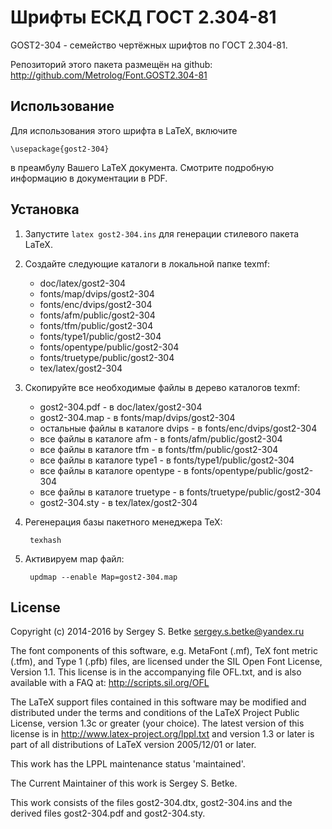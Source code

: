 ﻿Шрифты ЕСКД ГОСТ 2.304-81
=========================

GOST2-304 - семейство чертёжных шрифтов по ГОСТ 2.304-81.

Репозиторий этого пакета размещён на github:
http://github.com/Metrolog/Font.GOST2.304-81

Использование
-------------

Для использования этого шрифта в LaTeX, включите

    \usepackage{gost2-304}

в преамбулу Вашего LaTeX документа. Смотрите подробную информацию
в документации в PDF.

Установка
---------

1. Запустите `latex gost2-304.ins` для генерации стилевого пакета LaTeX.

2. Создайте следующие каталоги в локальной папке texmf:

   - doc/latex/gost2-304
   - fonts/map/dvips/gost2-304
   - fonts/enc/dvips/gost2-304
   - fonts/afm/public/gost2-304
   - fonts/tfm/public/gost2-304
   - fonts/type1/public/gost2-304
   - fonts/opentype/public/gost2-304
   - fonts/truetype/public/gost2-304
   - tex/latex/gost2-304

3. Скопируйте все необходимые файлы в дерево каталогов texmf:

   - gost2-304.pdf - в doc/latex/gost2-304
   - gost2-304.map - в fonts/map/dvips/gost2-304
   - остальные файлы в каталоге dvips - в fonts/enc/dvips/gost2-304
   - все файлы в каталоге afm - в fonts/afm/public/gost2-304
   - все файлы в каталоге tfm - в fonts/tfm/public/gost2-304
   - все файлы в каталоге type1 - в fonts/type1/public/gost2-304
   - все файлы в каталоге opentype - в fonts/opentype/public/gost2-304
   - все файлы в каталоге truetype - в fonts/truetype/public/gost2-304
   - gost2-304.sty - в tex/latex/gost2-304

4. Регенерация базы пакетного менеджера TeX:

        texhash

5. Активируем map файл:

        updmap --enable Map=gost2-304.map

License
-------

Copyright (c) 2014-2016 by Sergey S. Betke <sergey.s.betke@yandex.ru>

The font components of this software, e.g. MetaFont (.mf), TeX font metric
(.tfm), and Type 1 (.pfb) files, are licensed under the SIL Open Font
License, Version 1.1. This license is in the accompanying file OFL.txt,
and is also available with a FAQ at: http://scripts.sil.org/OFL

The LaTeX support files contained in this software may be modified
and distributed under the terms and conditions of the LaTeX Project
Public License, version 1.3c or greater (your choice).
The latest version of this license is in
  http://www.latex-project.org/lppl.txt
and version 1.3 or later is part of all distributions of LaTeX
version 2005/12/01 or later.

This work has the LPPL maintenance status 'maintained'.

The Current Maintainer of this work is Sergey S. Betke.

This work consists of the files gost2-304.dtx, gost2-304.ins
and the derived files gost2-304.pdf and gost2-304.sty.
